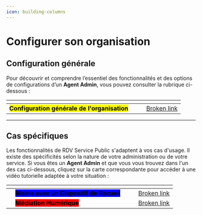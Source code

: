 ```yaml
---
icon: building-columns
---
```


# Configurer son organisation

## Configuration générale

Pour découvrir et comprendre l’essentiel des fonctionnalités et des options de configurations d’un **Agent Admin**, vous pouvez consulter la rubrique ci-dessous : &#x20;

<table data-view="cards"><thead><tr><th></th><th></th><th></th><th data-hidden data-card-target data-type="content-ref"></th></tr></thead><tbody><tr><td><mark style="background-color:yellow;"><strong>Configuration générale de l'organisation</strong></mark> </td><td></td><td></td><td><a href="broken-reference">Broken link</a></td></tr></tbody></table>

***

## Cas spécifiques

Les fonctionnalités de RDV Service Public s'adaptent à vos cas d'usage. Il existe des spécificités selon la nature de votre administration ou de votre service. Si vous êtes un **Agent Admin** et que vous vous trouvez dans l'un des cas ci-dessous, cliquez sur la carte correspondante pour accéder à une vidéo tutorielle adaptée à votre situation :

<table data-view="cards"><thead><tr><th></th><th></th><th></th><th data-hidden data-card-cover data-type="files"></th><th data-hidden data-card-target data-type="content-ref"></th></tr></thead><tbody><tr><td></td><td><mark style="background-color:blue;"><strong>Mairie avec un Dispositif de Recueil</strong></mark></td><td></td><td></td><td><a href="broken-reference">Broken link</a></td></tr><tr><td></td><td><mark style="background-color:red;"><strong>Médiation Numérique</strong></mark> </td><td></td><td></td><td><a href="broken-reference">Broken link</a></td></tr></tbody></table>

